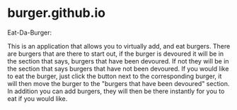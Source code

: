 # burger.github.io

Eat-Da-Burger:

This is an application that allows you to virtually add, and eat burgers.  There are burgers that are there to start out, if the burger is devoured it will be in the section that says, burgers that have been devoured.  If not they will be in the section that says burgers that have not been devoured.  If you would like to eat the burger, just click the button next to the corresponding burger, it will then move the burger to the "burgers that have been devoured" section.  In addition you can add burgers, they will then be there instantly for you to eat if you would like.
